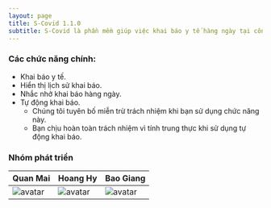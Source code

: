 ```yaml
---
layout: page
title: S-Covid 1.1.0
subtitle: S-Covid là phần mềm giúp việc khai báo y tế hàng ngày tại công ty Samsung SEHC trở nên thuận tiện hơn.
---
```


### Các chức năng chính:

- Khai báo y tế.
- Hiển thị lịch sử khai báo.
- Nhắc nhở khai báo hàng ngày.
- Tự động khai báo.
    - Chúng tôi tuyên bố miễn trừ trách nhiệm khi bạn sử dụng chức năng này. 
    - Bạn chịu hoàn toàn trách nhiệm vì tính trung thực khi sử dụng tự động khai báo.

### Nhóm phát triển

|Quan Mai|Hoang Hy|Bao Giang|
  |----------------|----------------|----------------|
  |![avatar](https://images.theconversation.com/files/350865/original/file-20200803-24-50u91u.jpg?ixlib=rb-1.1.0&q=45&auto=format&w=400&h=400.0&fit=crop)|![avatar](https://images.theconversation.com/files/350865/original/file-20200803-24-50u91u.jpg?ixlib=rb-1.1.0&q=45&auto=format&w=400&h=400.0&fit=crop)|![avatar](https://images.theconversation.com/files/350865/original/file-20200803-24-50u91u.jpg?ixlib=rb-1.1.0&q=45&auto=format&w=400&h=400.0&fit=crop)|
